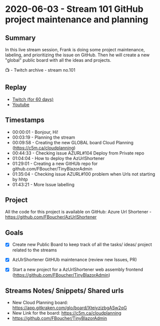 
# 2020-06-03 - Stream 101 GitHub project maintenance and planning 

Summary
-------

In this live stream session, Frank is doing some project maintenance, labeling, and prioritizing the issue on GitHub. Then he will create a new "global" public board with all the ideas and projects. 

📺 - Twitch archive - stream no.101

Replay
------

- [Twitch (for 60 days)](https://www.twitch.tv/videos/)
- [Youtube](https://youtu.be/jRL1drkgnzU)


Timestamps
--------

- 00:00:01 - Bonjour, Hi!
- 00:03:19 - Planning the stream
- 00:09:58 - Creating the new GLOBAL board Cloud Planning (https://c5m.ca/cloudplanning)
- 00:44:33 - Checking issue AZURL#104 Deploy from Private repo
- 01:04:04 - How to deploy the AzUrlShortener
- 01:29:01 - Creating a new GitHUb repo for github.com/FBoucher/TinyBlazorAdmin
- 01:35:04 - Checking issue AZURL#100 problem when Urls not starting by hhtp
- 01:43:21 - More Issue labelling


Project
-------

All the code for this project is available on GitHub: Azure Url Shortener - https://github.com/FBoucher/AzUrlShortener


Goals
-----

- [X] Create new Public Board to keep track of all the tasks/ ideas/ project related to the streams 
- [X] AzUlrShortener GitHUb maintenance (review new Issues, PR)
- [X] Start a new project for a AzUrlShortener web assembly frontend (https://github.com/FBoucher/TinyBlazorAdmin)



Streams Notes/ Snippets/ Shared urls
-----------------------------------

- New Cloud Planning board: https://app.gitkraken.com/glo/board/XteiyzizbgASw2qG
- New Link for the board: https://c5m.ca/cloudplanning
- https://github.com/FBoucher/TinyBlazorAdmin


